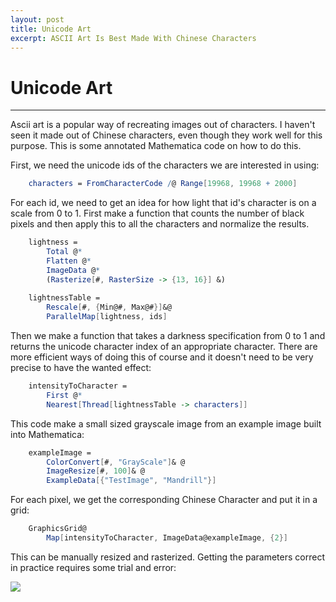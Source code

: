 ```yaml
---
layout: post
title: Unicode Art
excerpt: ASCII Art Is Best Made With Chinese Characters 
---
```


# Unicode Art
-----

Ascii art is a popular way of recreating images out of characters. I haven't seen it made out of Chinese characters, even though they work well for this purpose. This is some annotated Mathematica code on how to do this.

First, we need the unicode ids of the characters we are interested in using:

```Mathematica
    characters = FromCharacterCode /@ Range[19968, 19968 + 2000]
```

For each id, we need to get an idea for how light that id's character is on a scale from 0 to 1. First make a function that counts the number of black pixels and then apply this to all the characters and normalize the results. 
```Mathematica
    lightness = 
        Total @*
        Flatten @*
        ImageData @*
        (Rasterize[#, RasterSize -> {13, 16}] &)
 
    lightnessTable = 
        Rescale[#, {Min@#, Max@#}]&@ 
        ParallelMap[lightness, ids]
```
Then we make a function that takes a darkness specification from 0 to 1 and returns the unicode character index of an appropriate character. There are more efficient ways of doing this of course and it doesn't need to be very precise to have the wanted effect: 
```Mathematica
    intensityToCharacter = 
        First @*
        Nearest[Thread[lightnessTable -> characters]]
```
This code make a small sized grayscale image from an example image built into Mathematica:
```Mathematica
    exampleImage = 
        ColorConvert[#, "GrayScale"]& @
        ImageResize[#, 100]& @
        ExampleData[{"TestImage", "Mandrill"}]
```
For each pixel, we get the corresponding Chinese Character and put it in a grid:
```Mathematica
    GraphicsGrid@
        Map[intensityToCharacter, ImageData@exampleImage, {2}]
```
This can be manually resized and rasterized. Getting the parameters correct in practice requires some trial and error:

<img class="pure-img" src="{{ site.url }}/assets/chineseCharacterTest.png">

